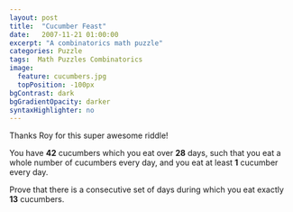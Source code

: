 ```yaml
---
layout: post
title:  "Cucumber Feast"
date:   2007-11-21 01:00:00
excerpt: "A combinatorics math puzzle"
categories: Puzzle
tags:  Math Puzzles Combinatorics
image:
  feature: cucumbers.jpg
  topPosition: -100px
bgContrast: dark
bgGradientOpacity: darker
syntaxHighlighter: no
---
```

Thanks Roy for this super awesome riddle!

You have **42** cucumbers which you eat over **28** days, such that you eat a whole number of cucumbers every day, and you eat at least **1** cucumber every day.

Prove that there is a consecutive set of days during which you eat exactly **13** cucumbers.
